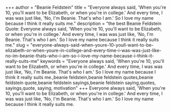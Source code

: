 +++
author = "Beanie Feldstein"
title = "Everyone always said, 'When you're 10, you'll want to be Elizabeth, or when you're in college.' And every time, I was was just like, 'No, I'm Beanie. That's who I am.' So I love my name because I think it really suits me."
description = "the best Beanie Feldstein Quote: Everyone always said, 'When you're 10, you'll want to be Elizabeth, or when you're in college.' And every time, I was was just like, 'No, I'm Beanie. That's who I am.' So I love my name because I think it really suits me."
slug = "everyone-always-said-when-youre-10-youll-want-to-be-elizabeth-or-when-youre-in-college-and-every-time-i-was-was-just-like-no-im-beanie-thats-who-i-am-so-i-love-my-name-because-i-think-it-really-suits-me"
keywords = "Everyone always said, 'When you're 10, you'll want to be Elizabeth, or when you're in college.' And every time, I was was just like, 'No, I'm Beanie. That's who I am.' So I love my name because I think it really suits me.,beanie feldstein,beanie feldstein quotes,beanie feldstein quote,beanie feldstein sayings,beanie feldstein saying,quotes, sayings,quote, saying, motivation"
+++
Everyone always said, 'When you're 10, you'll want to be Elizabeth, or when you're in college.' And every time, I was was just like, 'No, I'm Beanie. That's who I am.' So I love my name because I think it really suits me.
